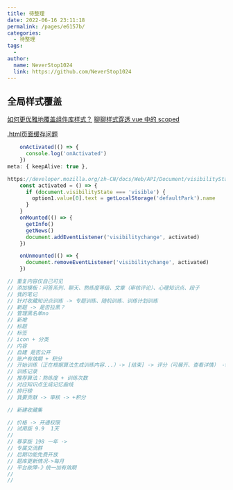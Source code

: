 ```yaml
---
title: 待整理
date: 2022-06-16 23:11:18
permalink: /pages/e6157b/
categories:
  - 待整理
tags:
  - 
author: 
  name: NeverStop1024
  link: https://github.com/NeverStop1024
---
```

## 全局样式覆盖
[如何更优雅地覆盖组件库样式？](https://juejin.cn/post/7097210680532533285)
[聊聊样式穿透 vue 中的 scoped](https://juejin.cn/post/7083051766874374174)

[.html页面缓存问题](https://blog.csdn.net/CamilleZJ/article/details/120308461)

```typescript
    onActivated(() => {
      console.log('onActivated')
    })
meta: { keepAlive: true },

```

```typescript
https://developer.mozilla.org/zh-CN/docs/Web/API/Document/visibilityState
    const activated = () => {
      if (document.visibilityState === 'visible') {
        option1.value[0].text = getLocalStorage('defaultPark').name
      }
    }
    onMounted(() => {
      getInfo()
      getNews()
      document.addEventListener('visibilitychange', activated)
    })

    onUnmounted(() => {
      document.removeEventListener('visibilitychange', activated)
    })
```

```typescript
// 重复内容仅自己可见
// 添加模板：问答系列、聊天、熟练度等级、文章（审核评论）、心理知识点、段子
// 我的笔记
// 针对收藏知识点训练 -> 专题训练、随机训练、训练计划训练
// 新题 -> 是否拉黑？
// 管理黑名单no
// 新增
// 标题
// 标签
// icon + 分类
// 内容
// 自建 是否公开
// 账户有效期 + 积分
// 开始训练（正在根据算法生成训练内容...）-> [结束] -> 评分（可展开、查看详情） -> 训练成果熟练度增加
// 训练记录
// 推荐算法：熟练度 + 训练次数
// 对应知识点生成记忆曲线
// 排行榜
// 我要贡献 -> 审核 -> +积分

// 新建收藏集

// 价格 -> 开通权限
// 试用版 9.9  1天
// 
// 尊享版 198 一年 -> 
// 专属交流群
// 后期功能免费开放
// 题库更新情况->每月
// 平台故障-》统一加有效期
// 
// 
```
